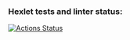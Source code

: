 ### Hexlet tests and linter status:
[![Actions Status](https://github.com/Allex75/java-project-lvl1/workflows/hexlet-check/badge.svg)](https://github.com/Allex75/java-project-lvl1/actions)